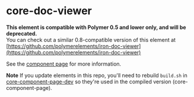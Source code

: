 core-doc-viewer
================

**This element is compatible with Polymer 0.5 and lower only, and will be deprecated.**  
You can check out a similar 0.8-compatible version of this element at [https://github.com/polymerelements/iron-doc-viewer](https://github.com/polymerelements/iron-doc-viewer)

See the [component page](https://www.polymer-project.org/0.5/docs/elements/core-doc-viewer.html) for more information.


**Note** If you update elements in this repo, you'll need to rebuild `build.sh` in [core-component-page-dev](https://github.com/Polymer/core-component-page-dev) so they're used in the compiled version (core-component-page).
